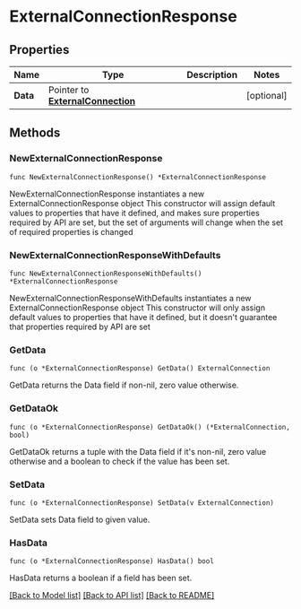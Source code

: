 # ExternalConnectionResponse

## Properties

Name | Type | Description | Notes
------------ | ------------- | ------------- | -------------
**Data** | Pointer to [**ExternalConnection**](ExternalConnection.md) |  | [optional] 

## Methods

### NewExternalConnectionResponse

`func NewExternalConnectionResponse() *ExternalConnectionResponse`

NewExternalConnectionResponse instantiates a new ExternalConnectionResponse object
This constructor will assign default values to properties that have it defined,
and makes sure properties required by API are set, but the set of arguments
will change when the set of required properties is changed

### NewExternalConnectionResponseWithDefaults

`func NewExternalConnectionResponseWithDefaults() *ExternalConnectionResponse`

NewExternalConnectionResponseWithDefaults instantiates a new ExternalConnectionResponse object
This constructor will only assign default values to properties that have it defined,
but it doesn't guarantee that properties required by API are set

### GetData

`func (o *ExternalConnectionResponse) GetData() ExternalConnection`

GetData returns the Data field if non-nil, zero value otherwise.

### GetDataOk

`func (o *ExternalConnectionResponse) GetDataOk() (*ExternalConnection, bool)`

GetDataOk returns a tuple with the Data field if it's non-nil, zero value otherwise
and a boolean to check if the value has been set.

### SetData

`func (o *ExternalConnectionResponse) SetData(v ExternalConnection)`

SetData sets Data field to given value.

### HasData

`func (o *ExternalConnectionResponse) HasData() bool`

HasData returns a boolean if a field has been set.


[[Back to Model list]](../README.md#documentation-for-models) [[Back to API list]](../README.md#documentation-for-api-endpoints) [[Back to README]](../README.md)


